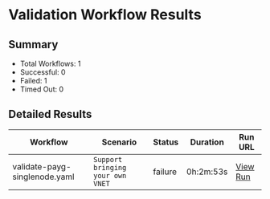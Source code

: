 # Validation Workflow Results

## Summary
- Total Workflows: 1
- Successful: 0
- Failed: 1
- Timed Out: 0

## Detailed Results

| Workflow | Scenario | Status | Duration | Run URL |
|----------|----------|---------|-----------|----------|
| validate-payg-singlenode.yaml | `Support bringing your own VNET` | failure | 0h:2m:53s | [View Run](https://github.com/azure-javaee/rhel-jboss-templates/actions/runs/15896090511) |

